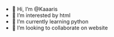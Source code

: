 - 👋 Hi, I’m @Kaaaris
- 👀 I’m interested by html
- 🌱 I’m currently learning python
- 💞️ I’m looking to collaborate on website


<!---
Kaaaris/Kaaaris is a ✨ special ✨ repository because its `README.md` (this file) appears on your GitHub profile.
You can click the Preview link to take a look at your changes.
---https://discord.gg/rcvG6aDn
